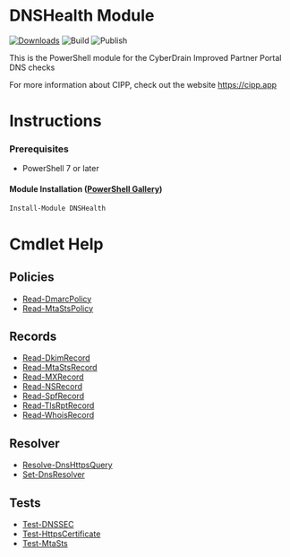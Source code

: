 # DNSHealth Module
[![Downloads]][Gallery] ![Build] ![Publish]

<!-- References -->
[Downloads]: https://img.shields.io/powershellgallery/dt/DNSHealth
[Gallery]: https://www.powershellgallery.com/packages/DNSHealth/
[Build]: https://img.shields.io/github/actions/workflow/status/johnduprey/DNSHealth/psscriptanalyzer.yml?branch=main&label=PSScriptAnalyzer
[Publish]: https://img.shields.io/github/actions/workflow/status/johnduprey/DNSHealth/psscriptanalyzer.yml?label=PSGallery

This is the PowerShell module for the CyberDrain Improved Partner Portal DNS checks

For more information about CIPP, check out the website https://cipp.app

# Instructions

### Prerequisites

- PowerShell 7 or later

#### Module Installation ([PowerShell Gallery](https://www.powershellgallery.com/packages/DNSHealth))
```powershell
Install-Module DNSHealth
```

# Cmdlet Help
## Policies
- [Read-DmarcPolicy](./Docs/Read-DmarcPolicy.md)
- [Read-MtaStsPolicy](./Docs/Read-MtaStsPolicy.md)
## Records
- [Read-DkimRecord](./Docs/Read-DkimRecord.md)
- [Read-MtaStsRecord](./Docs/Read-MtaStsRecord.md)
- [Read-MXRecord](./Docs/Read-MXRecord.md)
- [Read-NSRecord](./Docs/Read-NSRecord.md)
- [Read-SpfRecord](./Docs/Read-SpfRecord.md)
- [Read-TlsRptRecord](./Docs/Read-TlsRptRecord.md)
- [Read-WhoisRecord](./Docs/Read-WhoisRecord.md)
## Resolver
- [Resolve-DnsHttpsQuery](./Docs/Resolve-DnsHttpsQuery.md)
- [Set-DnsResolver](./Docs/Set-DnsResolver.md)
## Tests
- [Test-DNSSEC](./Docs/Test-DNSSEC.md)
- [Test-HttpsCertificate](./Docs/Test-HttpsCertificate.md)
- [Test-MtaSts](./Docs/Test-MtaSts.md)
